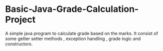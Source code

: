 # Basic-Java-Grade-Calculation-Project
A simple java program to calculate grade based on the marks. It consist of some getter setter methods , exception handling , grade logic and constructors.
